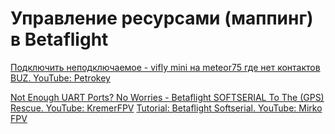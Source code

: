 # Управление ресурсами (маппинг) в Betaflight

[Подключить неподключаемое - vifly mini на meteor75 где нет контактов BUZ. YouTube: Petrokey](https://www.youtube.com/watch?v=JfopONCaKm4)    

[Not Enough UART Ports? No Worries - Betaflight SOFTSERIAL To The (GPS) Rescue. YouTube: KremerFPV](https://www.youtube.com/watch?v=C7zYdPz-KtY)
[Tutorial: Betaflight Softserial. YouTube: Mirko FPV](https://www.youtube.com/watch?v=7b_ltNHvuvk)
